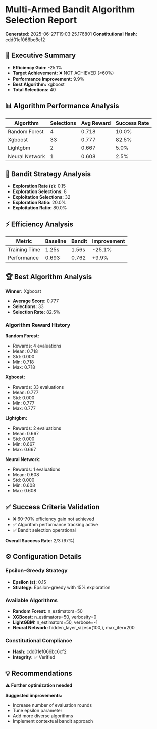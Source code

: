 # Multi-Armed Bandit Algorithm Selection Report

**Generated:** 2025-06-27T19:03:25.176801
**Constitutional Hash:** cdd01ef066bc6cf2

## 🎯 Executive Summary

- **Efficiency Gain:** -25.1%
- **Target Achievement:** ❌ NOT ACHIEVED (≥60%)
- **Performance Improvement:** 9.9%
- **Best Algorithm:** xgboost
- **Total Selections:** 40

## 📊 Algorithm Performance Analysis

| Algorithm | Selections | Avg Reward | Success Rate |
|-----------|------------|------------|-------------|
| Random Forest | 4 | 0.718 | 10.0% |
| Xgboost | 33 | 0.777 | 82.5% |
| Lightgbm | 2 | 0.667 | 5.0% |
| Neural Network | 1 | 0.608 | 2.5% |

## 🎲 Bandit Strategy Analysis

- **Exploration Rate (ε):** 0.15
- **Exploration Selections:** 8
- **Exploitation Selections:** 32
- **Exploration Ratio:** 20.0%
- **Exploitation Ratio:** 80.0%

## ⚡ Efficiency Analysis

| Metric | Baseline | Bandit | Improvement |
|--------|----------|--------|-------------|
| Training Time | 1.25s | 1.56s | -25.1% |
| Performance | 0.693 | 0.762 | +9.9% |

## 🏆 Best Algorithm Analysis

**Winner:** Xgboost

- **Average Score:** 0.777
- **Selections:** 33
- **Selection Rate:** 82.5%

### Algorithm Reward History

**Random Forest:**
- Rewards: 4 evaluations
- Mean: 0.718
- Std: 0.000
- Min: 0.718
- Max: 0.718

**Xgboost:**
- Rewards: 33 evaluations
- Mean: 0.777
- Std: 0.000
- Min: 0.777
- Max: 0.777

**Lightgbm:**
- Rewards: 2 evaluations
- Mean: 0.667
- Std: 0.000
- Min: 0.667
- Max: 0.667

**Neural Network:**
- Rewards: 1 evaluations
- Mean: 0.608
- Std: 0.000
- Min: 0.608
- Max: 0.608

## ✅ Success Criteria Validation

- ❌ 60-70% efficiency gain not achieved
- ✅ Algorithm performance tracking active
- ✅ Bandit selection operational

**Overall Success Rate:** 2/3 (67%)

## ⚙️ Configuration Details

### Epsilon-Greedy Strategy
- **Epsilon (ε):** 0.15
- **Strategy:** Epsilon-greedy with 15% exploration

### Available Algorithms
- **Random Forest:** n_estimators=50
- **XGBoost:** n_estimators=50, verbosity=0
- **LightGBM:** n_estimators=50, verbose=-1
- **Neural Network:** hidden_layer_sizes=(100,), max_iter=200

### Constitutional Compliance
- **Hash:** cdd01ef066bc6cf2
- **Integrity:** ✅ Verified

## 💡 Recommendations

⚠️ **Further optimization needed**

**Suggested improvements:**
- Increase number of evaluation rounds
- Tune epsilon parameter
- Add more diverse algorithms
- Implement contextual bandit approach
